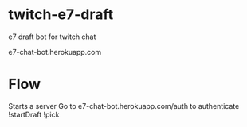 # twitch-e7-draft
e7 draft bot for twitch chat

e7-chat-bot.herokuapp.com

# Flow

Starts a server
Go to e7-chat-bot.herokuapp.com/auth to authenticate
!startDraft
!pick <hero name>

